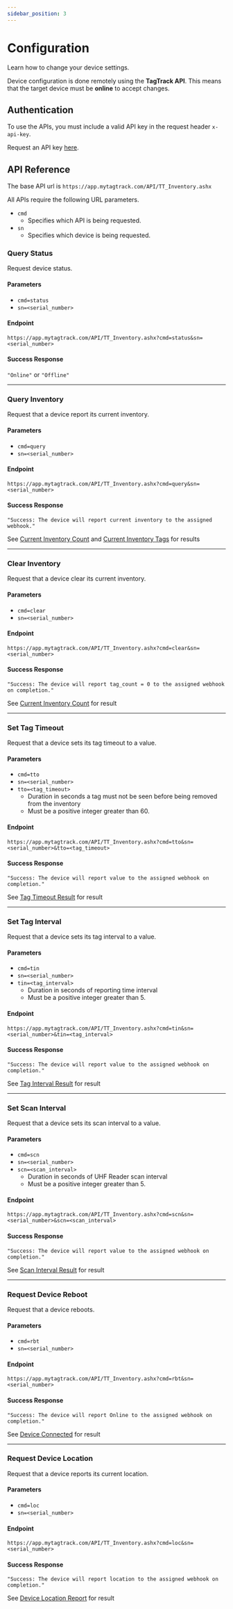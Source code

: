 ```yaml
---
sidebar_position: 3
---
```


# Configuration

Learn how to change your device settings.

Device configuration is done remotely using the **TagTrack API**. This means that the target device must be **online** to accept changes.

## Authentication

To use the APIs, you must include a valid API key in the request header `x-api-key`.

Request an API key [here](https://mytagtrack.com/contact2/).

## API Reference

The base API url is `https://app.mytagtrack.com/API/TT_Inventory.ashx`

All APIs require the following URL parameters.

- `cmd`
  - Specifies which API is being requested.
- `sn`
  - Specifies which device is being requested.

### Query Status

Request device status.

#### Parameters

- `cmd=status`
- `sn=<serial_number>`

#### Endpoint

`https://app.mytagtrack.com/API/TT_Inventory.ashx?cmd=status&sn=<serial_number>`

#### Success Response

`"Online"` or `"Offline"`

---

### Query Inventory

Request that a device report its current inventory.

#### Parameters

- `cmd=query`
- `sn=<serial_number>`

#### Endpoint

`https://app.mytagtrack.com/API/TT_Inventory.ashx?cmd=query&sn=<serial_number>`

#### Success Response

`"Success: The device will report current inventory to the assigned webhook."`

See [Current Inventory Count](collecting-data.md#current-inventory-count) and [Current Inventory Tags](collecting-data.md#current-inventory-tags) for results

---

### Clear Inventory

Request that a device clear its current inventory.

#### Parameters

- `cmd=clear`
- `sn=<serial_number>`

#### Endpoint

`https://app.mytagtrack.com/API/TT_Inventory.ashx?cmd=clear&sn=<serial_number>`

#### Success Response

`"Success: The device will report tag_count = 0 to the assigned webhook on completion."`

See [Current Inventory Count](collecting-data.md#current-inventory-count) for result

---

### Set Tag Timeout

Request that a device sets its tag timeout to a value.

#### Parameters

- `cmd=tto`
- `sn=<serial_number>`
- `tto=<tag_timeout>`
  - Duration in seconds a tag must not be seen before being removed from the inventory
  - Must be a positive integer greater than 60.

#### Endpoint

`https://app.mytagtrack.com/API/TT_Inventory.ashx?cmd=tto&sn=<serial_number>&tto=<tag_timeout>`

#### Success Response

`"Success: The device will report value to the assigned webhook on completion."`

See [Tag Timeout Result](collecting-data.md#tag-timeout-result) for result

---

### Set Tag Interval

Request that a device sets its tag interval to a value.

#### Parameters

- `cmd=tin`
- `sn=<serial_number>`
- `tin=<tag_interval>`
  - Duration in seconds of reporting time interval
  - Must be a positive integer greater than 5.

#### Endpoint

`https://app.mytagtrack.com/API/TT_Inventory.ashx?cmd=tin&sn=<serial_number>&tin=<tag_interval>`

#### Success Response

`"Success: The device will report value to the assigned webhook on completion."`

See [Tag Interval Result](collecting-data.md#tag-interval-result) for result

---

### Set Scan Interval

Request that a device sets its scan interval to a value.

#### Parameters

- `cmd=scn`
- `sn=<serial_number>`
- `scn=<scan_interval>`
  - Duration in seconds of UHF Reader scan interval
  - Must be a positive integer greater than 5.

#### Endpoint

`https://app.mytagtrack.com/API/TT_Inventory.ashx?cmd=scn&sn=<serial_number>&scn=<scan_interval>`

#### Success Response

`"Success: The device will report value to the assigned webhook on completion."`

See [Scan Interval Result](collecting-data.md#scan-interval-result) for result

---

### Request Device Reboot

Request that a device reboots.

#### Parameters

- `cmd=rbt`
- `sn=<serial_number>`

#### Endpoint

`https://app.mytagtrack.com/API/TT_Inventory.ashx?cmd=rbt&sn=<serial_number>`

#### Success Response

`"Success: The device will report Online to the assigned webhook on completion."`

See [Device Connected](collecting-data.md#device-connected) for result

---

### Request Device Location

Request that a device reports its current location.

#### Parameters

- `cmd=loc`
- `sn=<serial_number>`

#### Endpoint

`https://app.mytagtrack.com/API/TT_Inventory.ashx?cmd=loc&sn=<serial_number>`

#### Success Response

`"Success: The device will report location to the assigned webhook on completion."`

See [Device Location Report](collecting-data.md#device-location-report) for result

